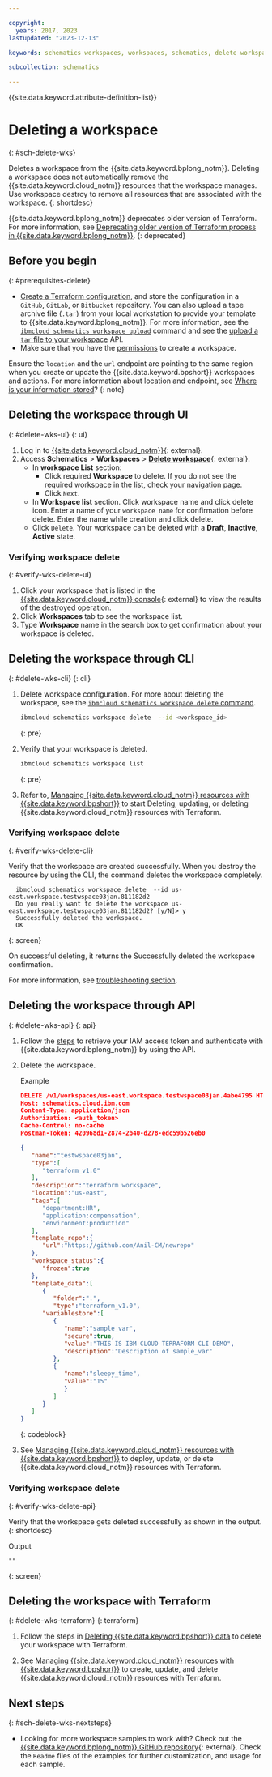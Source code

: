 ```yaml
---

copyright:
  years: 2017, 2023
lastupdated: "2023-12-13"

keywords: schematics workspaces, workspaces, schematics, delete workspace

subcollection: schematics

---
```


{{site.data.keyword.attribute-definition-list}}

# Deleting a workspace
{: #sch-delete-wks}

Deletes a workspace from the {{site.data.keyword.bplong_notm}}. Deleting a workspace does not automatically remove the {{site.data.keyword.cloud_notm}} resources that the workspace manages. Use workspace destroy to remove all resources that are associated with the workspace.
{: shortdesc} 

{{site.data.keyword.bplong_notm}} deprecates older version of Terraform. For more information, see [Deprecating older version of Terraform process in {{site.data.keyword.bplong_notm}}](/docs/schematics?topic=schematics-deprecate-tf-version).
{: deprecated}

## Before you begin
{: #prerequisites-delete}

- [Create a Terraform configuration](/docs/schematics?topic=schematics-create-tf-config), and store the configuration in a `GitHub`, `GitLab`, or `Bitbucket` repository. You can also upload a tape archive file (`.tar`) from your local workstation to provide your template to {{site.data.keyword.bplong_notm}}. For more information, see the [`ibmcloud schematics workspace upload`](/docs/schematics?topic=schematics-schematics-cli-reference#schematics-workspace-upload) command and see the [upload a `tar` file to your workspace](/apidocs/schematics/schematics#upload-template-tar) API. 
- Make sure that you have the [permissions](/docs/schematics?topic=schematics-access) to create a workspace. 

Ensure the `location` and the `url` endpoint are pointing to the same region when you create or update the {{site.data.keyword.bpshort}} workspaces and actions. For more information about location and endpoint, see [Where is your information stored](/docs/schematics?topic=schematics-secure-data#pi-location)?
{: note}

## Deleting the workspace through UI
{: #delete-wks-ui}
{: ui}

1. Log in to [{{site.data.keyword.cloud_notm}}](https://cloud.ibm.com/){: external}.
2. Access **Schematics** > **Workspaces** > [**Delete workspace**](https://cloud.ibm.com/schematics/workspaces){: external}.
    - In **workspace List** section:
        - Click required **Workspace** to delete. If you do not see the required workspace in the list, check your navigation page.
        - Click `Next`.
    - In **Workspace list** section. Click workspace name and click delete icon. Enter a name of your `workspace name` for confirmation before delete. Enter the name while creation and click delete.
    - Click `Delete`. Your workspace can be deleted with a **Draft**, **Inactive**, **Active** state. 

### Verifying workspace delete 
{: #verify-wks-delete-ui}

1. Click your workspace that is listed in the [{{site.data.keyword.cloud_notm}} console](https://cloud.ibm.com/schematics/workspaces){: external} to view the results of the destroyed operation. 
2. Click **Workspaces** tab to see the workspace list. 
3. Type **Workspace** name in the search box to get confirmation about your workspace is deleted. 


## Deleting the workspace through CLI
{: #delete-wks-cli}
{: cli}

1. Delete workspace configuration. For more about deleting the workspace, see the [`ibmcloud schematics workspace delete` command](/docs/schematics?topic=schematics-schematics-cli-reference#schematics-workspace-delete).

    ```sh
    ibmcloud schematics workspace delete  --id <workspace_id>
    ```
    {: pre}

2. Verify that your workspace is deleted.
    ```sh
    ibmcloud schematics workspace list
    ```
    {: pre}

3. Refer to, [Managing {{site.data.keyword.cloud_notm}} resources with {{site.data.keyword.bpshort}}](/docs/schematics?topic=schematics-manage-lifecycle) to start Deleting, updating, or deleting {{site.data.keyword.cloud_notm}} resources with Terraform.

### Verifying workspace delete 
{: #verify-wks-delete-cli} 

Verify that the workspace are created successfully. When you destroy the resource by using the CLI, the command deletes the workspace completely.

```text
  ibmcloud schematics workspace delete  --id us-east.workspace.testwspace03jan.811182d2
  Do you really want to delete the workspace us-east.workspace.testwspace03jan.811182d2? [y/N]> y
  Successfully deleted the workspace.
  OK
```
{: screen}

On successful deleting, it returns the Successfully deleted the workspace confirmation.

For more information, see [troubleshooting section](/docs/schematics?topic=schematics-wks-create-api&interface=cli).


## Deleting the workspace through API
{: #delete-wks-api}
{: api}

1. Follow the [steps](/docs/schematics?topic=schematics-setup-api#cs_api) to retrieve your IAM access token and authenticate with {{site.data.keyword.bplong_notm}} by using the API.

2. Delete the workspace. 

   Example

   ```json
   DELETE /v1/workspaces/us-east.workspace.testwspace03jan.4abe4795 HTTP/1.1
   Host: schematics.cloud.ibm.com
   Content-Type: application/json
   Authorization: <auth_token>
   Cache-Control: no-cache
   Postman-Token: 420968d1-2874-2b40-d278-edc59b526eb0

   {
      "name":"testwspace03jan",
      "type":[
         "terraform_v1.0"
      ],
      "description":"terraform workspace",
      "location":"us-east",
      "tags":[
         "department:HR",
         "application:compensation",
         "environment:production"
      ],
      "template_repo":{
         "url":"https://github.com/Anil-CM/newrepo"
      },
      "workspace_status":{
         "frozen":true
      },
      "template_data":[
         {
            "folder":".",
            "type":"terraform_v1.0",
         "variablestore":[
            {
               "name":"sample_var",
               "secure":true,
               "value":"THIS IS IBM CLOUD TERRAFORM CLI DEMO",
               "description":"Description of sample_var"
            },
            {
               "name":"sleepy_time",
               "value":"15"
               }
            ]
         }
      ]
   }
   ```
   {: codeblock}

3. See [Managing {{site.data.keyword.cloud_notm}} resources with {{site.data.keyword.bpshort}}](/docs/schematics?topic=schematics-manage-lifecycle) to deploy, update, or delete {{site.data.keyword.cloud_notm}} resources with Terraform.

### Verifying workspace delete 
{: #verify-wks-delete-api} 

Verify that the workspace gets deleted successfully as shown in the output.
{: shortdesc}

Output

```text
""
```
{: screen}


## Deleting the workspace with Terraform
{: #delete-wks-terraform}
{: terraform}

1. Follow the steps in [Deleting {{site.data.keyword.bpshort}} data](/docs/schematics?topic=schematics-delete-schematics-data-intro&interface=ui) to delete your workspace with Terraform.

2. See [Managing {{site.data.keyword.cloud_notm}} resources with {{site.data.keyword.bpshort}}](/docs/schematics?topic=schematics-manage-lifecycle) to create, update, and delete {{site.data.keyword.cloud_notm}} resources with Terraform.

## Next steps
{: #sch-delete-wks-nextsteps}

- Looking for more workspace samples to work with? Check out the [{{site.data.keyword.bplong_notm}} GitHub repository](/docs/ibm-cloud-provider-for-terraform?topic=ibm-cloud-provider-for-terraform-provider-template#sample){: external}. Check the `Readme` files of the examples for further customization, and usage for each sample. 
